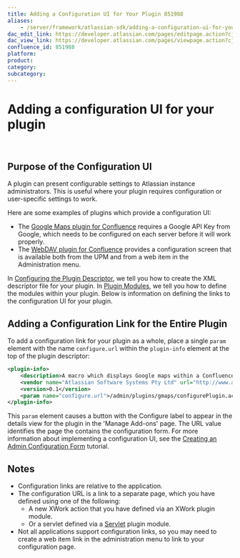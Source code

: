 ```yaml
---
title: Adding a Configuration UI for Your Plugin 851988
aliases:
    - /server/framework/atlassian-sdk/adding-a-configuration-ui-for-your-plugin-851988.html
dac_edit_link: https://developer.atlassian.com/pages/editpage.action?cjm=wozere&pageId=851988
dac_view_link: https://developer.atlassian.com/pages/viewpage.action?cjm=wozere&pageId=851988
confluence_id: 851988
platform:
product:
category:
subcategory:
---
```

# Adding a configuration UI for your plugin

 

## Purpose of the Configuration UI

A plugin can present configurable settings to Atlassian instance administrators. This is useful where your plugin requires configuration or user-specific settings to work.

Here are some examples of plugins which provide a configuration UI:

-   The <a href="https://plugins.atlassian.com/plugin/details/251" class="external-link">Google Maps plugin for Confluence</a> requires a Google API Key from Google, which needs to be configured on each server before it will work properly.
-   The <a href="https://plugins.atlassian.com/plugin/details/236" class="external-link">WebDAV plugin for Confluence</a> provides a configuration screen that is available both from the UPM and from a web item in the Administration menu.

In [Configuring the Plugin Descriptor](https://developer.atlassian.com/display/DOCS/Configuring+the+Plugin+Descriptor), we tell you how to create the XML descriptor file for your plugin. In [Plugin Modules](https://developer.atlassian.com/display/DOCS/Plugin+Modules), we tell you how to define the modules within your plugin. Below is information on defining the links to the configuration UI for your plugin.

## Adding a Configuration Link for the Entire Plugin

To add a configuration link for your plugin as a whole, place a single `param` element with the name `configure.url` within the `plugin-info` element at the top of the plugin descriptor:

``` xml
<plugin-info>
    <description>A macro which displays Google maps within a Confluence page.</description>
    <vendor name="Atlassian Software Systems Pty Ltd" url="http://www.atlassian.com/"/>
    <version>0.1</version>
    <param name="configure.url">/admin/plugins/gmaps/configurePlugin.action</param>
</plugin-info>
```

This `param` element causes a button with the Configure label to appear in the details view for the plugin in the 'Manage Add-ons' page. The URL value identifies the page the contains the configuration form. For more information about implementing a configuration UI, see the [Creating an Admin Configuration Form](https://developer.atlassian.com/display/DOCS/Creating+an+Admin+Configuration+Form) tutorial.

## Notes

-   Configuration links are relative to the application.
-   The configuration URL is a link to a separate page, which you have defined using one of the following:
    -   A new XWork action that you have defined via an XWork plugin module.
    -   Or a servlet defined via a [Servlet](https://developer.atlassian.com/display/DOCS/Servlet+Plugin+Module) plugin module.
-   Not all applications support configuration links, so you may need to create a web item link in the administration menu to link to your configuration page.

 

























